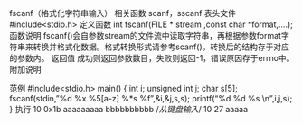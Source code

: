 fscanf（格式化字符串输入）
相关函数
scanf，sscanf
表头文件
#include<stdio.h>
定义函数
int fscanf(FILE * stream ,const char *format,....);
函数说明
fscanf()会自参数stream的文件流中读取字符串，再根据参数format字符串来转换并格式化数据。格式转换形式请参考scanf()。转换后的结构存于对应的参数内。
返回值
成功则返回参数数目，失败则返回-1，错误原因存于errno中。
附加说明

范例
#include<stdio.h>
main()
{
int i;
unsigned int j;
char s[5];
fscanf(stdin,”%d %x %5[a-z] %*s %f”,&i,&j,s,s);
printf(“%d %d %s \n”,i,j,s);
}
执行
10 0x1b aaaaaaaaa bbbbbbbbbb /*从键盘输入*/
10 27 aaaaa